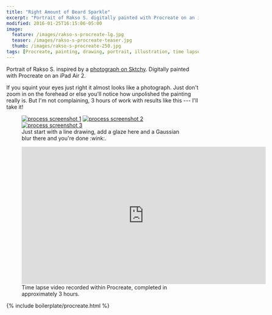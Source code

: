 ```yaml
---
title: "Right Amount of Beard Sparkle"
excerpt: "Portrait of Rakso S. digitally painted with Procreate on an iPad."
modified: 2016-01-25T16:15:06-05:00
image: 
  feature: /images/rakso-s-procreate-lg.jpg
  teaser: /images/rakso-s-procreate-teaser.jpg
  thumb: /images/rakso-s-procreate-250.jpg
tags: [Procreate, painting, drawing, portrait, illustration, time lapse, beard, Sktchy, black and white]
---
```


Portrait of Rakso S. inspired by a [photograph on Sktchy](http://sktchy.com/a4RQUD). Digitally painted with Procreate on an iPad Air 2.

If you squint your eyes just right it almost looks like a photograph. Just don't zoom in on the forehead or else you'll notice how unpolished the painting really is. But I'm not complaining, 3 hours of work with results like this --- I'll take it!

<figure class="third">
  <a href="{{ site.url }}/images/rakso-s-process-1-lg.jpg"><img src="{{ site.url }}/images/rakso-s-process-1-320.jpg" alt="process screenshot 1"></a>
  <a href="{{ site.url }}/images/rakso-s-process-2-lg.jpg"><img src="{{ site.url }}/images/rakso-s-process-2-320.jpg" alt="process screenshot 2"></a>
  <a href="{{ site.url }}/images/rakso-s-process-3-lg.jpg"><img src="{{ site.url }}/images/rakso-s-process-3-320.jpg" alt="process screenshot 3"></a>
  <figcaption>Just start with a line drawing, add a glaze here and a Gaussian blur there and you're done :wink:.</figcaption>
</figure>

<figure>
  <iframe width="640" height="360" src="https://www.youtube-nocookie.com/embed/gn6it_JASKY?controls=0&amp;showinfo=0" frameborder="0" allowfullscreen></iframe>
  <figcaption>Time lapse video recorded within Procreate, completed in approximately 3 hours.</figcaption>
</figure>

{% include boilerplate/procreate.html %}
